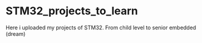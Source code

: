 # STM32_projects_to_learn
Here i uploaded my projects of STM32. From child level to senior embedded (dream)
